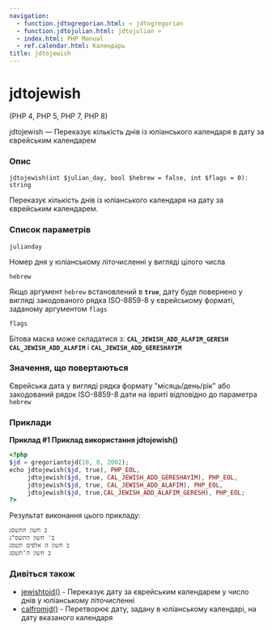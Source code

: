 ```yaml
---
navigation:
  - function.jdtogregorian.html: « jdtogregorian
  - function.jdtojulian.html: jdtojulian »
  - index.html: PHP Manual
  - ref.calendar.html: Календарь
title: jdtojewish
---
```

# jdtojewish

(PHP 4, PHP 5, PHP 7, PHP 8)

jdtojewish — Переказує кількість днів із юліанського календаря в дату за єврейським календарем

### Опис

```methodsynopsis
jdtojewish(int $julian_day, bool $hebrew = false, int $flags = 0): string
```

Переказує кількість днів із юліанського календаря на дату за єврейським календарем.

### Список параметрів

`julianday`

Номер дня у юліанському літочисленні у вигляді цілого числа

`hebrew`

Якщо аргумент `hebrew` встановлений в **`true`**, дату буде повернено у вигляді закодованого рядка ISO-8859-8 у єврейському форматі, заданому аргументом `flags`

`flags`

Бітова маска може складатися з: **`CAL_JEWISH_ADD_ALAFIM_GERESH`** **`CAL_JEWISH_ADD_ALAFIM`** і **`CAL_JEWISH_ADD_GERESHAYIM`**

### Значення, що повертаються

Єврейська дата у вигляді рядка формату "місяць/день/рік" або закодований рядок ISO-8859-8 дати на івриті відповідно до параметра `hebrew`

### Приклади

**Приклад #1 Приклад використання **jdtojewish()****

```php
<?php
$jd = gregoriantojd(10, 8, 2002);
echo jdtojewish($jd, true), PHP_EOL,
     jdtojewish($jd, true, CAL_JEWISH_ADD_GERESHAYIM), PHP_EOL,
     jdtojewish($jd, true, CAL_JEWISH_ADD_ALAFIM), PHP_EOL,
     jdtojewish($jd, true,CAL_JEWISH_ADD_ALAFIM_GERESH), PHP_EOL;
?>
```

Результат виконання цього прикладу:

```
ב חשון התשסג
ב' חשון התשס"ג
ב חשון ה אלפים תשסג
ב חשון ה'תשסג
```

### Дивіться також

-   [jewishtojd()](function.jewishtojd.html) - Переказує дату за єврейським календарем у число днів у юліанському літочисленні
-   [calfromjd()](function.cal-from-jd.html) - Перетворює дату, задану в юліанському календарі, на дату вказаного календаря
